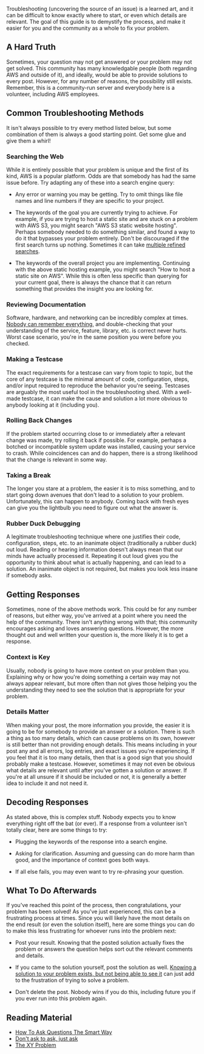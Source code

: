 Troubleshooting (uncovering the source of an issue) is a learned art, and it can
be difficult to know exactly where to start, or even which details are relevant.
The goal of this guide is to demystify the process, and make it easier for you
and the community as a whole to fix your problem.

## A Hard Truth

Sometimes, your question may not get answered or your problem may not get
solved. This community has many knowledgable people (both regarding AWS and
outside of it), and ideally, would be able to provide solutions to every post.
However, for any number of reasons, the possibility still exists. Remember, this
is a community-run server and everybody here is a volunteer, including AWS
employees.

## Common Troubleshooting Methods

It isn't always possible to try every method listed below, but some combination
of them is always a good starting point. Get some glue and give them a whirl!

### Searching the Web

While it is entirely possible that your problem is unique and the first of its
kind, AWS is a popular platform. Odds are that somebody has had the same issue
before. Try adapting any of these into a search engine query:

  - Any error or warning you may be getting. Try to omit things like file names
    and line numbers if they are specific to your project.

  - The keywords of the goal you are currently trying to achieve. For example,
    if you are trying to host a static site and are stuck on a problem with AWS
    S3, you might search "AWS S3 static website hosting". Perhaps somebody
    needed to do something similar, and found a way to do it that bypasses your
    problem entirely. Don't be discouraged if the first search turns up nothing.
    Sometimes it can take [multiple refined searches][multi-searches].

  - The keywords of the  overall project you are implementing. Continuing with
    the above static hosting example, you might search "How to host a static
    site on AWS". While this is often less specific than querying for your
    current goal, there is always the chance that it can return something that
    provides the insight you are looking for.

### Reviewing Documentation

Software, hardware, and networking can be incredibly complex at times. [Nobody
can remember everything][python-docs], and double-checking that your
understanding of the service, feature, library, etc. is correct never hurts.
Worst case scenario, you're in the same position you were before you checked.

### Making a Testcase

The exact requirements for a testcase can vary from topic to topic, but the core
of any testcase is the minimal amount of code, configuration, steps, and/or
input required to reproduce the behavior you're seeing. Testcases are arguably
the most useful tool in the troubleshooting shed. With a well-made testcase, it
can make the cause and solution a lot more obvious to anybody looking at it
(including you).

### Rolling Back Changes

If the problem started occurring close to or immediately after a relevant change
was made, try rolling it back if possible. For example, perhaps a botched or
incompatible system update was installed, causing your service to crash. While
coincidences can and do happen, there is a strong likelihood that the change is
relevant in some way.

### Taking a Break

The longer you stare at a problem, the easier it is to miss something, and to
start going down avenues that don't lead to a solution to your problem.
Unfortunately, this can happen to anybody. Coming back with fresh eyes can give
you the lightbulb you need to figure out what the answer is.

### Rubber Duck Debugging

A legitimate troubleshooting technique where one justifies their code,
configuration, steps, etc. to an inanimate object (traditionally a rubber duck)
out loud. Reading or hearing information doesn't always mean that our minds have
actually processed it. Repeating it out loud gives you the opportunity to think
about what is actually happening, and can lead to a solution. An inanimate
object is not required, but makes you look less insane if somebody asks.

## Getting Responses

Sometimes, none of the above methods work. This could be for any number of
reasons, but either way, you've arrived at a point where you need the help of
the community. There isn't anything wrong with that; this community encourages
asking and loves answering questions. However, the more thought out and well
written your question is, the more likely it is to get a response.

### Context is Key

Usually, nobody is going to have more context on your problem than you.
Explaining why or how you're doing something a certain way may not always appear
relevant, but more often than not gives those helping you the understanding they
need to see the solution that is appropriate for your problem.

### Details Matter

When making your post, the more information you provide, the easier it is going
to be for somebody to provide an answer or a solution. There is such a thing as
too many details, which can cause problems on its own, however is still better
than not providing enough details. This means including in your post any and all
errors, log entries, and exact issues you're experiencing. If you feel that it
is too many details, then that is a good sign that you should probably make a
testcase. However, sometimes it may not even be obvious what details are
relevant until after you've gotten a solution or answer. If you're at all unsure
if it should be included or not, it is generally a better idea to include it and
not need it.

## Decoding Responses

As stated above, this is complex stuff. Nobody expects you to know everything
right off the bat (or ever). If a response from a volunteer isn't totally clear,
here are some things to try:

  - Plugging the keywords of the response into a search engine.

  - Asking for clarification. Assuming and guessing can do more harm than good,
    and the importance of context goes both ways.

  - If all else fails, you may even want to try re-phrasing your question.

## What To Do Afterwards

If you've reached this point of the process, then congratulations, your problem
has been solved! As you've just experienced, this can be a frustrating process
at times. Since you will likely have the most details on the end result (or even
the solution itself), here are some things you can do to make this less
frustrating for whoever runs into the problem next:

  - Post your result. Knowing that the posted solution actually fixes the
    problem or answers the question helps sort out the relevant comments and
    details.

  - If you came to the solution yourself, post the solution as well. [Knowing a
    solution to your problem exists, but not being able to see it][denver-coder]
    can just add to the frustration of trying to solve a problem.

  - Don't delete the post. Nobody wins if you do this, including future you if
    you ever run into this problem again.

## Reading Material

  - [How To Ask Questions The Smart Way][smart-questions]
  - [Don't ask to ask, just ask][dont-ask]
  - [The XY Problem][xy]

[multi-searches]: https://support.google.com/websearch/answer/2466433
[python-docs]: https://twitter.com/ChrisShaver64/status/1072516363258880005
[denver-coder]: https://xkcd.com/979/
[smart-questions]: https://web.archive.org/web/20221015041850/http://www.catb.org/~esr/faqs/smart-questions.html
[dont-ask]: https://dontasktoask.com/
[xy]: https://xyproblem.info/
